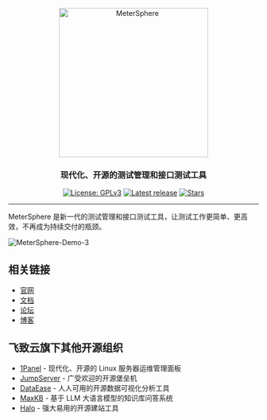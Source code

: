 <p align="center"><a href="https://metersphere.io"><img src="https://metersphere.oss-cn-hangzhou.aliyuncs.com/img/MeterSphere-%E7%B4%AB%E8%89%B2.png" alt="MeterSphere" width="300" /></a></p>
<h3 align="center">现代化、开源的测试管理和接口测试工具</h3>

<p align="center">
  <a href="https://www.gnu.org/licenses/gpl-3.0.html"><img src="https://img.shields.io/github/license/metersphere/metersphere" alt="License: GPLv3"></a>
  <a href="https://github.com/metersphere/metersphere/releases/latest"><img src="https://img.shields.io/github/v/release/metersphere/metersphere" alt="Latest release"></a>
  <a href="https://github.com/metersphere/metersphere"><img src="https://img.shields.io/github/stars/metersphere/metersphere?color=%231890FF&style=flat-square" alt="Stars"></a>
</p>

<hr/>

MeterSphere 是新一代的测试管理和接口测试工具，让测试工作更简单、更高效，不再成为持续交付的瓶颈。

![MeterSphere-Demo-3](https://github.com/metersphere/.github/assets/23045261/2ae1407a-3a88-4f2d-aacb-f651b85d3856)


## 相关链接

- [官网](https://metersphere.io)
- [文档](https://metersphere.io/docs/v2.x)
- [论坛](https://bbs.fit2cloud.com/c/ms/8)
- [博客](https://blog.fit2cloud.com/categories/metersphere)

## 飞致云旗下其他开源组织

- [1Panel](https://github.com/1panel-dev/1panel/) - 现代化、开源的 Linux 服务器运维管理面板
- [JumpServer](https://github.com/jumpserver/jumpserver/) - 广受欢迎的开源堡垒机
- [DataEase](https://github.com/dataease/dataease/) - 人人可用的开源数据可视化分析工具
- [MaxKB](https://github.com/1panel-dev/maxkb) - 基于 LLM 大语言模型的知识库问答系统
- [Halo](https://github.com/halo-dev/halo/) - 强大易用的开源建站工具

